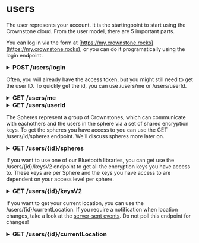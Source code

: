 # users

The user represents your account. It is the startingpoint to start using the Crownstone cloud. From the user model, there are 5 important parts.

You can log in via the form at [https://my.crownstone.rocks](https://my.crownstone.rocks), or you can do it programatically using the login endpoint.

<details>
<summary style="font-size: 16px; font-weight: bold;">POST /users/login</summary>

> Log into you account. Used to get the access token.
>
> <b><i>Important! Do not provide an access token with this request.</i></b>
>
> Response code: <b>200</b>
>
> Request format:
> ```js
> {
>   "email":    string,
>   "password": string,        // this is a SHA1 hash of the plaintext password.
> }
>```
>
> Reply format:
> ```js
> {
>    "id":            string,  // this is the access token used for authorization
>    "ttl":           number,  // amount of seconds until access token is expired
>    "created":       string,
>    "userId":        string,  // ID of your user
>    "principalType": string
> }
 >```
</details>

Often, you will already have the access token, but you might still need to get the user ID. To quickly get the id, you can use /users/me or /users/userId.

<details>
<summary style="font-size: 16px; font-weight: bold;">GET /users/me</summary>

> Get your user data. This is often used to obtain the user ID.
>
> Response code: <b>200</b>
>
> Reply format:
> ```js
> {
>   "profilePicId":        string,        // used for syncing profile picture
>   "firstName":           string,
>   "lastName":            string,
>   "new":                 boolean,       // indicate that the user is new and does not yet have a sphere
>   "uploadLocation":      boolean,       // privacy options, settable in app.
>   "uploadSwitchState":   boolean,       // privacy options, settable in app.
>   "uploadDeviceDetails": boolean,       // privacy options, settable in app.
>   "language":            string,
>   "email":               string,
>   "emailVerified":       boolean,
>   "id":                  string,
>   "createdAt":           string,        // timestring like "2021-09-14T07:22:39.794Z"
>   "updatedAt":           string         // timestring like "2021-09-14T07:22:39.794Z"
> }
 >```
</details>
<details>
<summary style="font-size: 16px; font-weight: bold;">GET /users/userId</summary>

> Get your user ID.
>
> Response code: <b>200</b>
>
> Reply format:
> ```
> string
> ```
</details>

The Spheres represent a group of Crownstones, which can communicate with eachothers and the users in the sphere via a set of shared encryption keys.
To get the spheres you have access to you can use the GET /users/id/spheres endpoint. We'll discuss spheres more later on.

<details>
<summary style="font-size: 16px; font-weight: bold;">GET /users/{id}/spheres</summary>

> Get your Spheres
>
> Response code: <b>200</b>
>
> Reply format:
> ```js
> [
>   {
>     "name":      string,
>     "uid":       number,   // short id [0 .. 255] to represent a sphere
>     "uuid":      string,   // iBeacon uuid
>     "aiName":    string,
>     "gpsLocation": {       // coordinates used to calculate sunrise/sundown times
>       "lat":     number,
>       "lng":     number,
>     },
>     "id":        string,
>     "createdAt": string,        // timestring like "2021-09-14T07:22:39.794Z"
>     "updatedAt": string         // timestring like "2021-09-14T07:22:39.794Z"
>   },
>   ...
> ]
> ```
</details>


If you want to use one of our Bluetooth libraries, you can get use the /users/{id}/keysV2 endpoint to get all the encryption keys you have access to. These keys are per Sphere
and the keys you have access to are dependent on your access level per sphere.
<details>
<summary style="font-size: 16px; font-weight: bold;">GET /users/{id}/keysV2</summary>

> Get all the encryption keys you have access to. If you're an admin, you also receive keys per stone.
>
> Response code: <b>200</b>
>
> Reply format:
> ```js
> [
>   {
>     "sphereId": string,
>     "sphereAuthorizationToken": string, // token used to authorize yourself with a hub in your Sphere
>     "sphereKeys": [
>       {
>         "id":        string,
>         "keyType":   string,            // type of key
>         "key":       string,
>         "ttl":       number,            // ttl 0 means it does not expire.
>         "createdAt": number,            // timestring like "2021-09-14T07:22:39.794Z"
>       },
>       ...
>     ],
>     "stoneKeys": {                      // not available if you're not an admin of this Sphere
>       "599b341baaa01b001a2b911f": [     // stoneId
>         {
>           "id":        string,
>           "keyType":   string,
>           "key":       string,
>           "ttl":       number,
>           "createdAt": string
>         },
>         ...
>       ],
>       ...
>     }
>   },
>   ...
> ]
> ```
</details>

If you want to get your current location, you can use the /users/{id}/currentLocation.
If you require a notification when location changes, take a look at the [server-sent events](https://events.crownstone.rocks). Do not poll this endpoint for changes!

<details>
<summary style="font-size: 16px; font-weight: bold;">GET /users/{id}/currentLocation</summary>

> Get your current location, based on the devices you have. Each device can be in a different location.
> Keep in mind that the user can opt-out of sharing his/her location with the cloud. If the app's privacy settings allow sharing location,
> this endpoint will have data if you're in a sphere or room that you're a part of.
>
> If you require a notification when location changes, take a look at the [server-sent events](https://events.crownstone.rocks). Do not poll this endpoint for changes!
>
> If you'd like to know the location of the people in a Sphere, take a look at the presentPeople endpoint below in the Sphere section.
>
> Response code: <b>200</b>
>
> Reply format:
> ```js
> [
>   {
>     "deviceId":   string,
>     "deviceName": string,
>     "inSpheres": [
>       {
>         "sphereId":   string,
>         "sphereName": string,
>         "inLocation": {   // can be empty if not in a location (no indoor localization available in sphere)
>           "locationId":   string,
>           "locationName": string
>         }
>       }
>     ]
>   }
> ]
> ```
</details>
